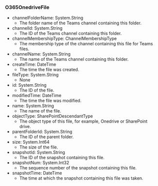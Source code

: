 ### O365OnedriveFile
- channelFolderName: System.String
  - The folder name of the Teams channel containing this folder.
- channelId: System.String
  - The ID of the Teams channel containing this folder.
- channelMembershipType: ChannelMembershipType
  - The membership type of the channel containing this file for Teams files.
- channelName: System.String
  - The name of the Teams channel containing this folder.
- createTime: DateTime
  - The time the file was created.
- fileType: System.String
  - None
- id: System.String
  - The ID of the file.
- modifiedTime: DateTime
  - The time the file was modified.
- name: System.String
  - The name of the file.
- objectType: SharePointDescendantType
  - The object type of this file, for example, Onedrive or SharePoint drive.
- parentFolderId: System.String
  - The ID of the parent folder.
- size: System.Int64
  - The size of the file.
- snapshotId: System.String
  - The ID of the snapshot containing this file.
- snapshotNum: System.Int32
  - The sequence number of the snapshot containing this file.
- snapshotTime: DateTime
  - The time at which the snapshot containing this file was taken.
